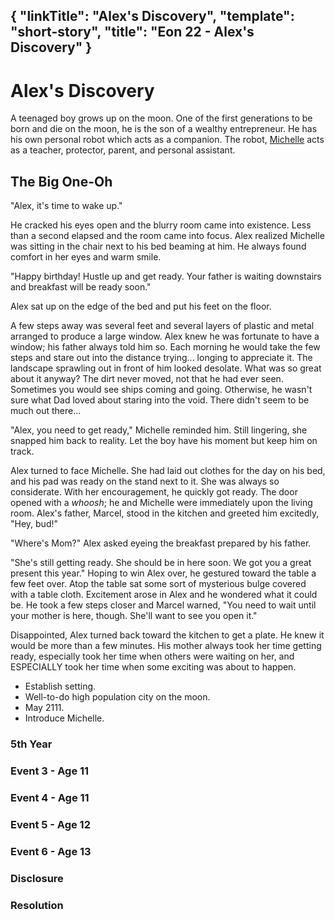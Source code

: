 {
    "linkTitle": "Alex's Discovery",
    "template": "short-story",
    "title": "Eon 22 - Alex's Discovery"
}
---

# Alex's Discovery

A teenaged boy grows up on the moon.
One of the first generations to be born and die on the moon, he is the son of a wealthy entrepreneur.
He has his own personal robot which acts as a companion.
The robot, [Michelle](/mic5#michelle) acts as a teacher, protector, parent, and personal assistant.

## The Big One-Oh

"Alex, it's time to wake up."

He cracked his eyes open and the blurry room came into existence.
Less than a second elapsed and the room came into focus.
Alex realized Michelle was sitting in the chair next to his bed beaming at him.
He always found comfort in her eyes and warm smile.

"Happy birthday! Hustle up and get ready. Your father is waiting downstairs and breakfast will be ready soon."

Alex sat up on the edge of the bed and put his feet on the floor.

A few steps away was several feet and several layers of plastic and metal arranged to produce a large window.
Alex knew he was fortunate to have a window; his father always told him so.
Each morning he would take the few steps and stare out into the distance trying... longing to appreciate it.
The landscape sprawling out in front of him looked desolate. 
What was so great about it anyway?
The dirt never moved, not that he had ever seen.
Sometimes you would see ships coming and going.
Otherwise, he wasn't sure what Dad loved about staring into the void.
There didn't seem to be much out there...

"Alex, you need to get ready," Michelle reminded him.
Still lingering, she snapped him back to reality.
Let the boy have his moment but keep him on track.

Alex turned to face Michelle.
She had laid out clothes for the day on his bed, and his pad was ready on the stand next to it.
She was always so considerate.
With her encouragement, he quickly got ready.
The door opened with a *whoosh*; he and Michelle were immediately upon the living room.
Alex's father, Marcel, stood in the kitchen and greeted him excitedly, "Hey, bud!"

"Where's Mom?" Alex asked eyeing the breakfast prepared by his father.

"She's still getting ready. She should be in here soon. We got you a great present this year." Hoping to win Alex over, he gestured toward the table a few feet over. Atop the table sat some sort of mysterious bulge covered with a table cloth. Excitement arose in Alex and he wondered what it could be. He took a few steps closer and Marcel warned, "You need to wait until your mother is here, though. She'll want to see you open it."

Disappointed, Alex turned back toward the kitchen to get a plate.
He knew it would be more than a few minutes.
His mother always took her time getting ready, especially took her time when others were waiting on her, and ESPECIALLY took her time when some exciting was about to happen.
* Establish setting.
* Well-to-do high population city on the moon.
* May 2111.
* Introduce Michelle.

### 5th Year

### Event 3 - Age 11

### Event 4 - Age 11

### Event 5 - Age 12

### Event 6 - Age 13

### Disclosure

### Resolution

